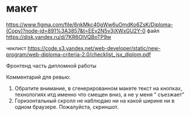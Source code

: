 # макет

https://www.figma.com/file/6nkMkc40gWw6uOmdKo6ZsK/Diploma-(Copy)?node-id=891%3A3857&t=EEv2N5v3jXWxGU2Y-0
файл https://disk.yandex.ru/d/7KR6OIVQBoTP9w

чеклист https://code.s3.yandex.net/web-developer/static/new-program/web-diploma-criteria-2.0/checklist_jsx_diplom.pdf

Фронтенд часть дипломной работы

Комментарий для ревью:

1) Обратите внимание, в сгенерированном макете текст на кнопках, технологиях итд именно что смещен вниз, а не у меня "
   съезжает"
2) Горизонтальный скролл не наблюдаю ни на какой ширине ни в одном браузере. Пожалуйста, скриншот.
